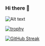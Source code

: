 ### Hi there 👋

<!--
**yeahbutstill/yeahbutstill** is a ✨ _special_ ✨ repository because its `README.md` (this file) appears on your GitHub profile.

Here are some ideas to get you started:

- 🔭 I’m currently working on ...
- 🌱 I’m currently learning ...
- 👯 I’m looking to collaborate on ...
- 🤔 I’m looking for help with ...
- 💬 Ask me about ...
- 📫 How to reach me: ...
- 😄 Pronouns: ...
- ⚡ Fun fact: ...
-->


<!-- [![Anurag's GitHub stats](https://github-readme-stats.vercel.app/api?username=yeahbutstill&show_icons=true&theme=tokyonight&margin-w=15)](https://github.com/anuraghazra/github-readme-stats)
-->
<!--
[![willianrod's wakatime stats](https://github-readme-stats.vercel.app/api/wakatime?username=yeahbutstill&layout=compact&theme=tokyonight&margin-w=15)](https://github.com/anuraghazra/github-readme-stats)
-->

![Alt text](https://spotify-recently-played-readme.vercel.app/api?user=3y9p2ss8h7ghqtxjvfhjof1yj)

[![trophy](https://github-profile-trophy.vercel.app/?username=yeahbutstill&theme=tokyonight&column=3&margin-w=15&margin-h=15)](https://github.com/ryo-ma/github-profile-trophy)

[![GitHub Streak](https://github-readme-streak-stats.herokuapp.com/?user=yeahbutstill)](https://git.io/streak-stats)
